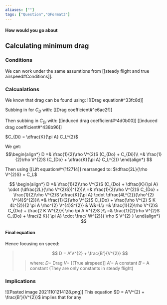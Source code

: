 ```yaml
---
aliases: [""]
tags: ["Question","QFormat3"]
---
```


#### How would you go about
## Calculating minimum drag
### Conditions
We can work under the same assumtions from [[steady flight and true airspeed#Conditions]].

### Calcualations
We know that drag can be found using:
![[Drag equation#^33fc8d]]

Subbing in for $C_D$ with:
[[Drag coefficient#^e6ae2f]]

Then subbing in $C_{Di}$ with:
[[induced drag coefficient#^4d0b00]]
[[induced drag coefficient#^438b96]]

$C_{Di} = \dfrac{K}{\pi A} C_L^{2}$

We get:
$$\begin{align*}
D =& \frac{1}{2}\rho V^{2}S (C_{Do} + C_{Di})\\
=& \frac{1}{2}\rho V^{2}S (C_{Do} + \dfrac{K}{\pi A} C_L^{2})
\end{align*} $$

Then using [[Lift equation#^{1f2714]] rearranged to: $\dfrac{2L}{\rho V^{2}S} =  C_L$

$$ \begin{align*}
D =& \frac{1}{2}\rho V^{2}S (C_{Do} + \dfrac{K}{\pi A} \cdot (\dfrac{2L}{\rho V^{2}S})^{2})\\
=&  \frac{1}{2}\rho V^{2}S C_{Do} + \frac{1}{2}\rho V^{2}S \dfrac{K}{\pi A} \cdot \dfrac{4L^{2}}{\rho^{2} V^{4}S^{2}}\\
=& \frac{1}{2}\rho V^{2}S C_{Do} + \frac{\rho V^{2} S K 4L^{2}}{2 \pi A \rho^{2} V^{4}S^{2}} & W&=L\\
=& \frac{1}{2}\rho V^{2}S C_{Do} + \frac{2 K W^{2}}{ \rho \pi A V^{2}S }\\
=& \frac{1}{2}\rho V^{2}S C_{Do} + \frac{2 K}{ \pi A} \cdot \frac{ W^{2}}{ \rho S V^{2} }
\end{align*} $$

#### Final equation

Hence focusing on speed:

> $$ D = A'V^{2} + \frac{B'}{V^{2}} $$ 
>> where:
>> $D=$ Drag 
>> $V=$ [[True airspeed]]
>> $A'=$ A constant
>> $B'=$ A constant
>> (They are only constants in steady flight)

### Implications
![[Pasted image 20211101214128.png]]
This equation $D = A'V^{2} + \frac{B'}{V^{2}}$ implies that for any